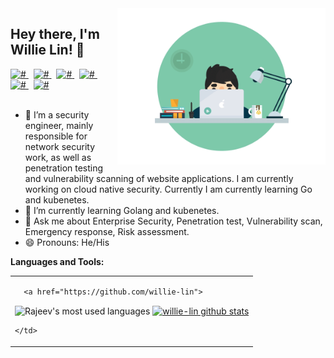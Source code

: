 <img align="right" height="250" alt="GIF" src="https://raw.githubusercontent.com/willie-lin/willie-lin/main/logo.gif" />

##  Hey there, I'm Willie Lin! 👋

<a href="#">
  <img alt="#" width="22px" src="https://cdn.jsdelivr.net/npm/simple-icons@v3/icons/twitter.svg" />
</a> &nbsp;
<a href="#">
  <img alt="#" width="22px" src="https://cdn.jsdelivr.net/npm/simple-icons@v3/icons/linkedin.svg" />
</a> &nbsp;
<a href="#">
  <img alt="#" width="22px" src="https://cdn.jsdelivr.net/npm/simple-icons@v3/icons/stackoverflow.svg" />
</a> &nbsp;
<a href="#">
  <img alt="#" width="22px" src="https://cdn.jsdelivr.net/npm/simple-icons@v3/icons/reddit.svg" />
</a> &nbsp;
<a href="#">
  <img alt="#" width="22px" src="https://cdn.jsdelivr.net/npm/simple-icons@v3/icons/facebook.svg" />
</a>  &nbsp;
<a href="#">
  <img alt="#" width="22px" src="https://cdn.jsdelivr.net/npm/simple-icons@v3/icons/instagram.svg" />
</a>
<br/>
<br/>


- 🔭 I’m a security engineer, mainly responsible for network security work, as well as penetration testing and vulnerability scanning of website applications. I am currently working on cloud native security.
Currently I am currently learning Go and kubenetes.
- 🌱 I’m currently learning Golang and kubenetes.
- 💬 Ask me about Enterprise Security, Penetration test, Vulnerability scan, Emergency response, Risk assessment.
- 😄 Pronouns: He/His
<!--
[![Twitter follow @](https://img.shields.io/twitter/)](https://twitter.com/) &nbsp;
[![Linkedin follow @](https://img.shields.io/)](https://www.linkedin.com/) &nbsp;
[![Reddit follow @](https://img.shields.io/reddit/)](https://www.reddit.com/) &nbsp;
[![Blog](https://img.shields.io/)](https://www.willie-lin.tk)
-->
<!--
**willie-lin/willie-lin** is a ✨ _special_ ✨ repository because its `README.md` (this file) appears on your GitHub profile.

Here are some ideas to get you started:

- 🔭 I’m currently working on ...
- 🌱 I’m currently learning ...
- 👯 I’m looking to collaborate on ...
- 🤔 I’m looking for help with ...
- 💬 Ask me about ...
- 📫 How to reach me: ...
- 😄 Pronouns: ...
- ⚡ Fun fact: ...
-->

**Languages and Tools:**  
<table border="0">
  <td>

      <a href="https://github.com/willie-lin">
  <img align="center" src="https://github-readme-stats.vercel.app/api/top-langs/?username=callicoder&theme=light&count_private=true&layout=compact" alt="Rajeev's most used languages" />
</a>
    
  
<a href="https://github.com/willie-lin">
 <img align="center" src="https://github-readme-stats.vercel.app/api?username=willie-lin&show_icons=true&theme=light&line_height=27&include_all_commits=true&count_private=true&hide=issues,prs,contribs" alt="willie-lin github stats"/>
</a>
    
    </td>
  </table>
